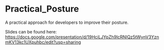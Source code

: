 # Practical_Posture
A practical approach for developers to improve their posture.

Slides can be found here: https://docs.google.com/presentation/d/19HciLJYpZh9lcRNIQz5tWynV3YznmKV13kc1UXpuhbc/edit?usp=sharing
